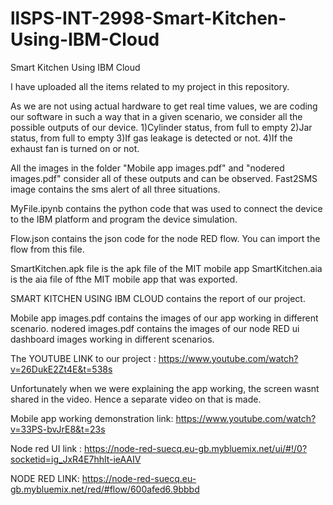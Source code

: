 # llSPS-INT-2998-Smart-Kitchen-Using-IBM-Cloud
Smart Kitchen Using IBM Cloud

I have uploaded all the items related to my project in this repository.

As we are not using actual hardware to get real time values, we are coding our software in such a way that in a given scenario, we consider all the possible outputs of our device.
1)Cylinder status, from full to empty
2)Jar status, from full to empty
3)If gas leakage is detected or not.
4)If the exhaust fan is turned on or not.

All the images in the folder "Mobile app images.pdf" and "nodered images.pdf" consider all of these outputs and can be observed.
Fast2SMS image contains the sms alert of all three situations.

MyFile.ipynb contains the python code that was used to connect the device to the IBM platform and program the device simulation.

Flow.json contains the json code for the node RED flow. You can import the flow from this file.

SmartKitchen.apk file is the apk file of the MIT mobile app
SmartKitchen.aia is the aia file of fthe MIT mobile app that was exported.

SMART KITCHEN USING IBM CLOUD contains the report of our project.

Mobile app images.pdf contains the images of our app working in different scenario.
nodered images.pdf contains the images of our node RED ui dashboard images working in different scenarios.

The YOUTUBE LINK to our project : https://www.youtube.com/watch?v=26DukE2Zt4E&t=538s

Unfortunately when we were explaining the app working, the screen wasnt shared in the video. Hence a separate video on that is made.

Mobile app working demonstration link: https://www.youtube.com/watch?v=33PS-bvJrE8&t=23s

Node red UI link : https://node-red-suecq.eu-gb.mybluemix.net/ui/#!/0?socketid=ig_JxR4E7hhlt-ieAAIV

NODE RED LINK: https://node-red-suecq.eu-gb.mybluemix.net/red/#flow/600afed6.9bbbd
